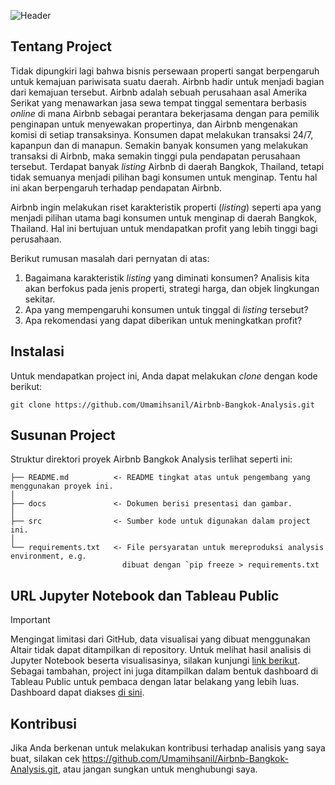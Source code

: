 ![Header](./doc/chp_logo.png)

## Tentang Project
Tidak dipungkiri lagi bahwa bisnis persewaan properti sangat berpengaruh untuk kemajuan pariwisata suatu daerah. Airbnb hadir untuk menjadi bagian dari kemajuan tersebut. Airbnb adalah sebuah perusahaan asal Amerika Serikat yang menawarkan jasa sewa tempat tinggal sementara berbasis *online* di mana Airbnb sebagai perantara bekerjasama dengan para pemilik penginapan untuk menyewakan propertinya, dan Airbnb mengenakan komisi di setiap transaksinya. Konsumen dapat melakukan transaksi 24/7, kapanpun dan di manapun. Semakin banyak konsumen yang melakukan transaksi di Airbnb, maka semakin tinggi pula pendapatan perusahaan tersebut. Terdapat banyak *listing* Airbnb di daerah Bangkok, Thailand, tetapi tidak semuanya menjadi pilihan bagi konsumen untuk menginap. Tentu hal ini akan berpengaruh terhadap pendapatan Airbnb.

Airbnb ingin melakukan riset karakteristik properti (*listing*) seperti apa yang menjadi pilihan utama bagi konsumen untuk menginap di daerah Bangkok, Thailand. Hal ini bertujuan untuk mendapatkan profit yang lebih tinggi bagi perusahaan.

Berikut rumusan masalah dari pernyatan di atas:
1. Bagaimana karakteristik _listing_ yang diminati konsumen? Analisis kita akan berfokus pada jenis properti, strategi harga, dan objek lingkungan sekitar.
2. Apa yang mempengaruhi konsumen untuk tinggal di _listing_ tersebut?
3. Apa rekomendasi yang dapat diberikan untuk meningkatkan profit?

## Instalasi
Untuk mendapatkan project ini, Anda dapat melakukan _clone_ dengan kode berikut:

    git clone https://github.com/Umamihsanil/Airbnb-Bangkok-Analysis.git

## Susunan Project

Struktur direktori proyek Airbnb Bangkok Analysis terlihat seperti ini:

    ├── README.md          <- README tingkat atas untuk pengembang yang menggunakan proyek ini.
    │
    ├── docs               <- Dokumen berisi presentasi dan gambar.
    │
    ├── src                <- Sumber kode untuk digunakan dalam project ini.
    │
    └── requirements.txt   <- File persyaratan untuk mereproduksi analysis environment, e.g.
                             dibuat dengan `pip freeze > requirements.txt

## URL Jupyter Notebook dan Tableau Public
> [!important]
> Mengingat limitasi dari GitHub, data visualisai yang dibuat menggunakan Altair tidak dapat ditampilkan di repository. Untuk melihat hasil analisis di Jupyter Notebook beserta visualisasinya, silakan kunjungi [link berikut](https://nbviewer.org/github/Umamihsanil/Airbnb-Bangkok-Analysis/blob/main/src/Airbnb_Bangkok_Analysis.ipynb). Sebagai tambahan, project ini juga ditampilkan dalam bentuk dashboard di Tableau Public untuk pembaca dengan latar belakang yang lebih luas. Dashboard dapat diakses [di sini](https://public.tableau.com/shared/WWW8TNYSM?:display_count=n&:origin=viz_share_link).

## Kontribusi

Jika Anda berkenan untuk melakukan kontribusi terhadap analisis yang saya buat, silakan cek https://github.com/Umamihsanil/Airbnb-Bangkok-Analysis.git, atau jangan sungkan untuk menghubungi saya.